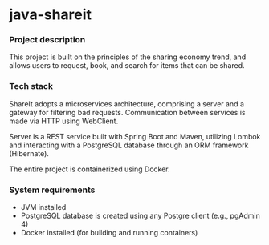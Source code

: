 # java-shareit

### Project description
This project is built on the principles of the sharing economy trend, and allows users to request, book, and search for items that can be shared.

### Tech stack

ShareIt adopts a microservices architecture, comprising a server and a gateway for filtering bad requests. Communication between services is made via HTTP using WebClient.

Server is a REST service built with Spring Boot and Maven, utilizing Lombok and interacting with a PostgreSQL database through an ORM framework (Hibernate).

The entire project is containerized using Docker.

### System requirements

- JVM installed
- PostgreSQL database is created using any Postgre client (e.g., pgAdmin 4)
- Docker installed (for building and running containers)
